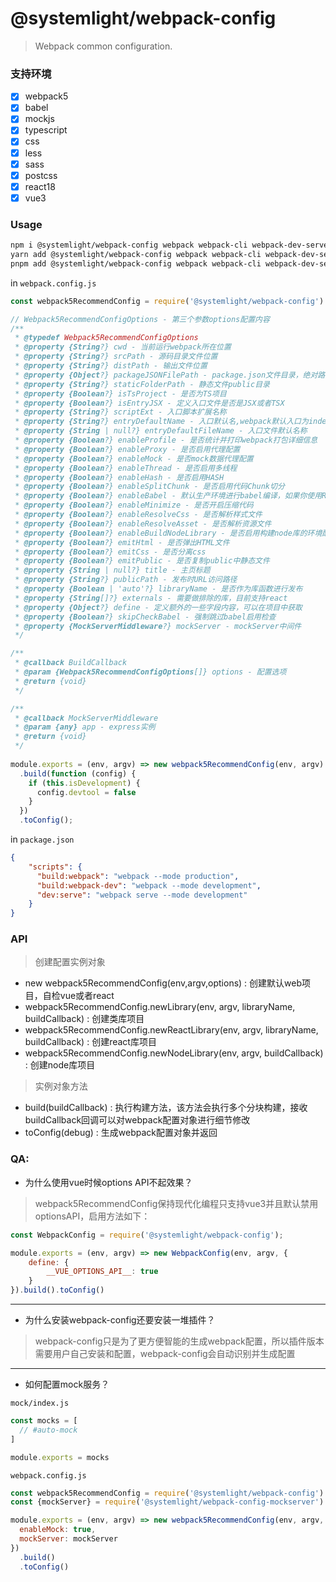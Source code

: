 # @systemlight/webpack-config

> Webpack common configuration.

### 支持环境

- [x] webpack5
- [x] babel
- [x] mockjs
- [x] typescript
- [x] css
- [x] less
- [x] sass
- [x] postcss
- [x] react18
- [x] vue3 

### Usage

```bash
npm i @systemlight/webpack-config webpack webpack-cli webpack-dev-server webpackbar html-webpack-plugin -D
yarn add @systemlight/webpack-config webpack webpack-cli webpack-dev-server webpackbar html-webpack-plugin -D
pnpm add @systemlight/webpack-config webpack webpack-cli webpack-dev-server webpackbar html-webpack-plugin -D
```

in `webpack.config.js`

```js
const webpack5RecommendConfig = require('@systemlight/webpack-config')

// Webpack5RecommendConfigOptions - 第三个参数options配置内容
/**
 * @typedef Webpack5RecommendConfigOptions
 * @property {String?} cwd - 当前运行webpack所在位置
 * @property {String?} srcPath - 源码目录文件位置
 * @property {String?} distPath - 输出文件位置
 * @property {Object?} packageJSONFilePath - package.json文件目录，绝对路径
 * @property {String?} staticFolderPath - 静态文件public目录
 * @property {Boolean?} isTsProject - 是否为TS项目
 * @property {Boolean?} isEntryJSX - 定义入口文件是否是JSX或者TSX
 * @property {String?} scriptExt - 入口脚本扩展名称
 * @property {String?} entryDefaultName - 入口默认名,webpack默认入口为index.js，输出为main.js
 * @property {String | null?} entryDefaultFileName - 入口文件默认名称
 * @property {Boolean?} enableProfile - 是否统计并打印webpack打包详细信息
 * @property {Boolean?} enableProxy - 是否启用代理配置
 * @property {Boolean?} enableMock - 是否mock数据代理配置
 * @property {Boolean?} enableThread - 是否启用多线程
 * @property {Boolean?} enableHash - 是否启用HASH
 * @property {Boolean?} enableSplitChunk - 是否启用代码Chunk切分
 * @property {Boolean?} enableBabel - 默认生产环境进行babel编译，如果你使用React JSX那么需要永久启用并添加@babel/preset-react
 * @property {Boolean?} enableMinimize - 是否开启压缩代码
 * @property {Boolean?} enableResolveCss - 是否解析样式文件
 * @property {Boolean?} enableResolveAsset - 是否解析资源文件
 * @property {Boolean?} enableBuildNodeLibrary - 是否启用构建node库的环境配置
 * @property {Boolean?} emitHtml - 是否弹出HTML文件
 * @property {Boolean?} emitCss - 是否分离css
 * @property {Boolean?} emitPublic - 是否复制public中静态文件
 * @property {String | null?} title - 主页标题
 * @property {String?} publicPath - 发布时URL访问路径
 * @property {Boolean | 'auto'?} libraryName - 是否作为库函数进行发布
 * @property {String[]?} externals - 需要做排除的库，目前支持react
 * @property {Object?} define - 定义额外的一些字段内容，可以在项目中获取
 * @property {Boolean?} skipCheckBabel - 强制跳过babel启用检查
 * @property {MockServerMiddleware?} mockServer - mockServer中间件
 */

/**
 * @callback BuildCallback
 * @param {Webpack5RecommendConfigOptions[]} options - 配置选项
 * @return {void}
 */

/**
 * @callback MockServerMiddleware
 * @param {any} app - express实例
 * @return {void}
 */
 
module.exports = (env, argv) => new webpack5RecommendConfig(env, argv)
  .build(function (config) {
    if (this.isDevelopment) {
      config.devtool = false
    }
  })
  .toConfig();
```

in `package.json`

```json
{
    "scripts": {
      "build:webpack": "webpack --mode production",
      "build:webpack-dev": "webpack --mode development",
      "dev:serve": "webpack serve --mode development"
    }
}
```

### API

> 创建配置实例对象

- new webpack5RecommendConfig(env,argv,options) : 创建默认web项目，自检vue或者react
- webpack5RecommendConfig.newLibrary(env, argv, libraryName, buildCallback) : 创建类库项目
- webpack5RecommendConfig.newReactLibrary(env, argv, libraryName, buildCallback) : 创建react库项目
- webpack5RecommendConfig.newNodeLibrary(env, argv, buildCallback) : 创建node库项目

> 实例对象方法

- build(buildCallback) : 执行构建方法，该方法会执行多个分块构建，接收buildCallback回调可以对webpack配置对象进行细节修改
- toConfig(debug) : 生成webpack配置对象并返回

### QA:

- 为什么使用vue时候options API不起效果？

> webpack5RecommendConfig保持现代化编程只支持vue3并且默认禁用optionsAPI，启用方法如下：

```javascript
const WebpackConfig = require('@systemlight/webpack-config');

module.exports = (env, argv) => new WebpackConfig(env, argv, {
    define: {
        __VUE_OPTIONS_API__: true
    }
}).build().toConfig()
```

---

- 为什么安装webpack-config还要安装一堆插件？

> webpack-config只是为了更方便智能的生成webpack配置，所以插件版本需要用户自己安装和配置，webpack-config会自动识别并生成配置

---

- 如何配置mock服务？

`mock/index.js`

```javascript
const mocks = [
  // #auto-mock
]

module.exports = mocks
```

`webpack.config.js`

```javascript
const webpack5RecommendConfig = require('@systemlight/webpack-config')
const {mockServer} = require('@systemlight/webpack-config-mockserver')

module.exports = (env, argv) => new webpack5RecommendConfig(env, argv, {
  enableMock: true,
  mockServer: mockServer
})
  .build()
  .toConfig()
```
